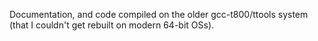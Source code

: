 Documentation, and code compiled on the older gcc-t800/ttools system (that I
couldn't get rebuilt on modern 64-bit OSs).



